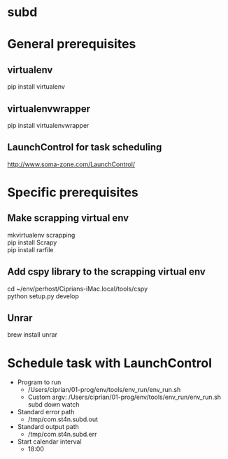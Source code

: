 subd
====

# General prerequisites

## virtualenv
pip install virtualenv  

## virtualenvwrapper
pip install virtualenvwrapper  

## LaunchControl for task scheduling
http://www.soma-zone.com/LaunchControl/  


# Specific prerequisites

## Make scrapping virtual env
mkvirtualenv scrapping  
pip install Scrapy  
pip install rarfile  

## Add cspy library to the scrapping virtual env
cd ~/env/perhost/Ciprians-iMac.local/tools/cspy  
python setup.py develop  

## Unrar
brew install unrar  


# Schedule task with LaunchControl
- Program to run
	- /Users/ciprian/01-prog/env/tools/env_run/env_run.sh
	- Custom argv: /Users/ciprian/01-prog/env/tools/env_run/env_run.sh subd down watch
- Standard error path
	- /tmp/com.st4n.subd.out
- Standard output path
	- /tmp/com.st4n.subd.err
- Start calendar interval
	- 18:00
